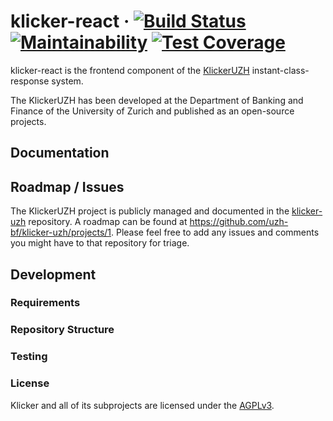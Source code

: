 # klicker-react &middot; [![Build Status](https://travis-ci.org/uzh-bf/klicker-react.svg?branch=master)](https://travis-ci.org/uzh-bf/klicker-react) [![Maintainability](https://api.codeclimate.com/v1/badges/e6145f91794546ed622c/maintainability)](https://codeclimate.com/github/uzh-bf/klicker-react/maintainability) [![Test Coverage](https://api.codeclimate.com/v1/badges/e6145f91794546ed622c/test_coverage)](https://codeclimate.com/github/uzh-bf/klicker-react/test_coverage)

klicker-react is the frontend component of the [KlickerUZH](http://www.klicker.uzh.ch/) instant-class-response system.

The KlickerUZH has been developed at the Department of Banking and Finance of the University of Zurich and published as an open-source projects.

## Documentation

## Roadmap / Issues

The KlickerUZH project is publicly managed and documented in the [klicker-uzh](https://github.com/uzh-bf/klicker-uzh) repository. A roadmap can be found at https://github.com/uzh-bf/klicker-uzh/projects/1. Please feel free to add any issues and comments you might have to that repository for triage.

## Development

### Requirements

### Repository Structure

### Testing

### License

Klicker and all of its subprojects are licensed under the [AGPLv3](https://www.gnu.org/licenses/agpl-3.0.de.html).
